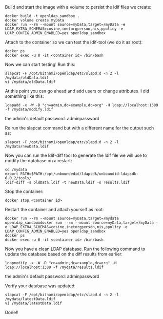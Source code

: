 Build and start the image with a volume to persist the ldif files we create:

```
docker build -t openldap_sandbox .
docker volume create myData
docker run --rm --mount source=myData,target=/myData -e LDAP_EXTRA_SCHEMAS=cosine,inetorgperson,nis,ppolicy -e LDAP_CONFIG_ADMIN_ENABLED=yes openldap_sandbox
```

Attach to the container so we can test the ldif-tool (we do it as root):

```
docker ps
docker exec -u 0 -it <container id> /bin/bash
```

Now we can start testing! Run this:

```
slapcat -F /opt/bitnami/openldap/etc/slapd.d -n 2 -l /mydata/oldData.ldif
vi /mydata/oldData.ldif
```

At this point you can go ahead and add users or change attributes. I did something like this:

```
ldapadd -x -W -D "cn=admin,dc=example,dc=org" -H ldap://localhost:1389 -f /mydata/modify.ldif
```

the admin's default password: adminpassword

Re run the slapcat command but with a different name for the output such as: 

```
slapcat -F /opt/bitnami/openldap/etc/slapd.d -n 2 -l /mydata/newData.ldif
```

Now you can run the ldif-diff tool to generate the ldif file we will use to modify the database on a restart:

```
cd /mydata
export PATH=$PATH:/opt/unboundedid/ldapsdk/unboundid-ldapsdk-6.0.2/tools/
ldif-diff -s oldData.ldif -t newData.ldif -o results.ldif
```

Stop the container:

```
docker stop <container id>
```

Restart the container and attach yourself as root:

```
docker run --rm --mount source=myData,target=/mydata openldap_sandboxdocker run --rm --mount source=myData,target=/myData -e LDAP_EXTRA_SCHEMAS=cosine,inetorgperson,nis,ppolicy -e LDAP_CONFIG_ADMIN_ENABLED=yes openldap_sandbox
docker ps
docker exec -u 0 -it <container id> /bin/bash
```

Now you have a clean LDAP database. Run the following command to update the database based on the diff results from earlier:

```
ldapmodify -x -W -D "cn=admin,dc=example,dc=org" -H ldap://localhost:1389 -f /mydata/results.ldif
```

the admin's default password: adminpassword

Verify your database was updated:

```
slapcat -F /opt/bitnami/openldap/etc/slapd.d -n 2 -l /mydata/latestData.ldif
vi /mydata/latestData.ldif
```

Done!!
